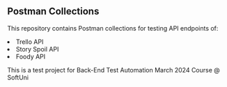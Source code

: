 ## Postman Collections

This repository contains Postman collections for testing API endpoints of:
<li>Trello API</li>
<li>Story Spoil API</li>
<li>Foody API</li>
<p></p>
<p>This is a test project for Back-End Test Automation March 2024 Course @ SoftUni</p>

